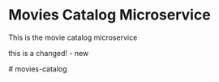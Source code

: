 # Movies Catalog Microservice 

<p>This is the movie catalog microservice</p>

<p>this is a changed! - new </p>
# movies-catalog
